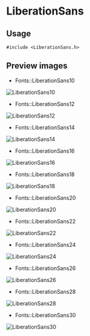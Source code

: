 LiberationSans
==========

Usage
------

    #include <LiberationSans.h>

Preview images
--------------
* Fonts::LiberationSans10 

![LiberationSans10](https://raw.githubusercontent.com/Cariad/LiberationSans/master/Preview/LiberationSans10.png)

* Fonts::LiberationSans12 

![LiberationSans12](https://raw.githubusercontent.com/Cariad/LiberationSans/master/Preview/LiberationSans12.png)

* Fonts::LiberationSans14 

![LiberationSans14](https://raw.githubusercontent.com/Cariad/LiberationSans/master/Preview/LiberationSans14.png)

* Fonts::LiberationSans16 

![LiberationSans16](https://raw.githubusercontent.com/Cariad/LiberationSans/master/Preview/LiberationSans16.png)

* Fonts::LiberationSans18 

![LiberationSans18](https://raw.githubusercontent.com/Cariad/LiberationSans/master/Preview/LiberationSans18.png)

* Fonts::LiberationSans20 

![LiberationSans20](https://raw.githubusercontent.com/Cariad/LiberationSans/master/Preview/LiberationSans20.png)

* Fonts::LiberationSans22 

![LiberationSans22](https://raw.githubusercontent.com/Cariad/LiberationSans/master/Preview/LiberationSans22.png)

* Fonts::LiberationSans24 

![LiberationSans24](https://raw.githubusercontent.com/Cariad/LiberationSans/master/Preview/LiberationSans24.png)

* Fonts::LiberationSans26 

![LiberationSans26](https://raw.githubusercontent.com/Cariad/LiberationSans/master/Preview/LiberationSans26.png)

* Fonts::LiberationSans28 

![LiberationSans28](https://raw.githubusercontent.com/Cariad/LiberationSans/master/Preview/LiberationSans28.png)

* Fonts::LiberationSans30 

![LiberationSans30](https://raw.githubusercontent.com/Cariad/LiberationSans/master/Preview/LiberationSans30.png)

